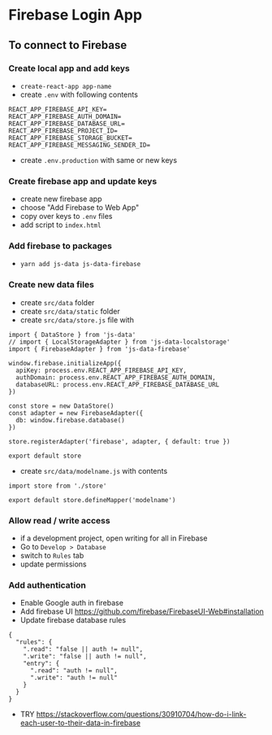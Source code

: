 # Firebase Login App

## To connect to Firebase


### Create local app and add keys
- `create-react-app app-name`
- create `.env` with following contents
```
REACT_APP_FIREBASE_API_KEY=
REACT_APP_FIREBASE_AUTH_DOMAIN=
REACT_APP_FIREBASE_DATABASE_URL=
REACT_APP_FIREBASE_PROJECT_ID=
REACT_APP_FIREBASE_STORAGE_BUCKET=
REACT_APP_FIREBASE_MESSAGING_SENDER_ID=
```
- create `.env.production` with same or new keys


### Create firebase app and update keys
- create new firebase app
- choose "Add Firebase to Web App"
- copy over keys to `.env` files
- add script to `index.html`

### Add firebase to packages
- `yarn add js-data js-data-firebase`

### Create new data files
- create `src/data` folder
- create `src/data/static` folder
- create `src/data/store.js` file with
```
import { DataStore } from 'js-data'
// import { LocalStorageAdapter } from 'js-data-localstorage'
import { FirebaseAdapter } from 'js-data-firebase'

window.firebase.initializeApp({
  apiKey: process.env.REACT_APP_FIREBASE_API_KEY,
  authDomain: process.env.REACT_APP_FIREBASE_AUTH_DOMAIN,
  databaseURL: process.env.REACT_APP_FIREBASE_DATABASE_URL
})

const store = new DataStore()
const adapter = new FirebaseAdapter({
  db: window.firebase.database()
})

store.registerAdapter('firebase', adapter, { default: true })

export default store
```

- create `src/data/modelname.js` with contents
```
import store from './store'

export default store.defineMapper('modelname')
```

### Allow read / write access
- if a development project, open writing for all in Firebase
- Go to `Develop > Database`
- switch to `Rules` tab
- update permissions

### Add authentication
- Enable Google auth in firebase
- Add firebase UI https://github.com/firebase/FirebaseUI-Web#installation
- Update firebase database rules
```
{
  "rules": {
    ".read": "false || auth != null",
    ".write": "false || auth != null",
    "entry": {
      ".read": "auth != null",
      ".write": "auth != null"
    }
  }
}
```
- TRY https://stackoverflow.com/questions/30910704/how-do-i-link-each-user-to-their-data-in-firebase
